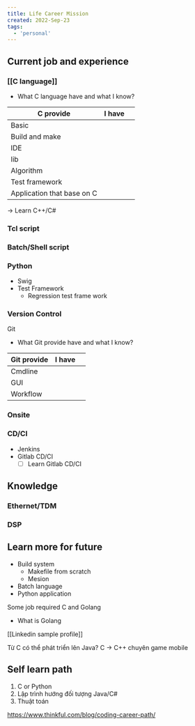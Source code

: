 ```yaml
---
title: Life Career Mission
created: 2022-Sep-23
tags:
  - 'personal'
---
```


## Current job and experience
### [[C language]]
- What C language have and what I know?

| C provide                  | I have |     |
| -------------------------- | ------ | --- |
| Basic                      |        |     |
| Build and make             |        |     |
| IDE                        |        |     |
| lib                        |        |     |
| Algorithm                  |        |     |
| Test framework             |        |     |
| Application that base on C |        |     |

-> Learn C++/C#

### Tcl script
### Batch/Shell script
### Python
- Swig
- Test Framework
	- Regression test frame work

### Version Control
Git
- What Git provide have and what I know?

| Git provide | I have |     |
| ----------- | ------ | --- |
| Cmdline     |        |     |
| GUI         |        |     |
| Workflow    |        |     |

### Onsite
### CD/CI
- Jenkins
- Gitlab CD/CI
	- [ ] Learn Gitlab CD/CI

## Knowledge
### Ethernet/TDM

### DSP

## Learn more for future
- Build system
	- Makefile from scratch
	- Mesion
- Batch language
- Python application


Some job required C and Golang
- What is Golang


[[Linkedin sample profile]]

Từ C có thể phát triển lên Java?
C -> C++ chuyên game mobile

## Self learn path
1. C or Python 
2. Lập trình hướng đối tượng Java/C#
3. Thuật toán

https://www.thinkful.com/blog/coding-career-path/